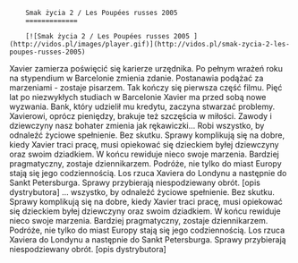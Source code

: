 
        Smak życia 2 / Les Poupées russes 2005 
        =============
        
        [![Smak życia 2 / Les Poupées russes 2005 ](http://vidos.pl/images/player.gif)](http://vidos.pl/smak-zycia-2-les-poupes-russes-2005)
        
        
 Xavier zamierza poświęcić się karierze urzędnika. Po pełnym wrażeń roku na stypendium w Barcelonie zmienia zdanie. Postanawia podążać za marzeniami - zostaje pisarzem. Tak kończy się pierwsza część filmu. Pięć lat po niezwykłych studiach w Barcelonie Xavier ma przed sobą nowe wyzwania. Bank, który udzielił mu kredytu, zaczyna stwarzać problemy. Xavierowi, oprócz pieniędzy, brakuje też szczęścia w miłości. Zawody i dziewczyny nasz bohater zmienia jak rękawiczki... Robi wszystko, by odnaleźć życiowe spełnienie. Bez skutku. Sprawy komplikują się na dobre, kiedy Xavier traci pracę, musi opiekować się dzieckiem byłej dziewczyny oraz swoim dziadkiem. W końcu rewiduje nieco swoje marzenia. Bardziej pragmatyczny, zostaje dziennikarzem. Podróże, nie tylko do miast Europy stają się jego codziennością. Los rzuca Xaviera do Londynu a następnie do Sankt Petersburga. Sprawy przybierają niespodziewany obrót. [opis dystrybutora]  ... wszystko, by odnaleźć życiowe spełnienie. Bez skutku. Sprawy komplikują się na dobre, kiedy Xavier traci pracę, musi opiekować się dzieckiem byłej dziewczyny oraz swoim dziadkiem. W końcu rewiduje nieco swoje marzenia. Bardziej pragmatyczny, zostaje dziennikarzem. Podróże, nie tylko do miast Europy stają się jego codziennością. Los rzuca Xaviera do Londynu a następnie do Sankt Petersburga. Sprawy przybierają niespodziewany obrót. [opis dystrybutora]
    